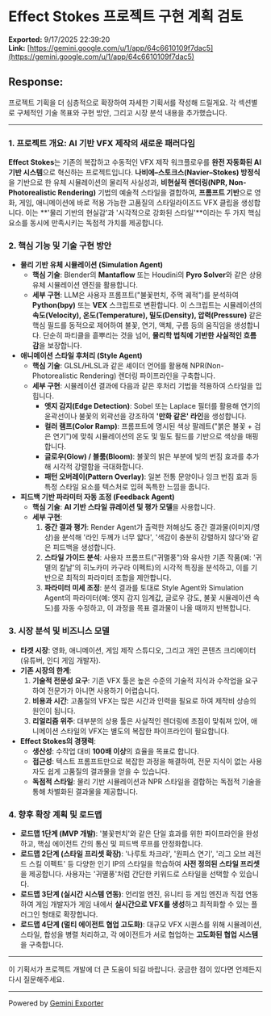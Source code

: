 # Effect Stokes 프로젝트 구현 계획 검토

**Exported:** 9/17/2025 22:39:20  
**Link:** [https://gemini.google.com/u/1/app/64c6610109f7dac5](https://gemini.google.com/u/1/app/64c6610109f7dac5)

## Response:
프로젝트 기획을 더 심층적으로 확장하여 자세한 기획서를 작성해 드릴게요. 각 섹션별로 구체적인 기술 목표와 구현 방안, 그리고 시장 분석 내용을 추가했습니다.

* * *

### **1\. 프로젝트 개요: AI 기반 VFX 제작의 새로운 패러다임**

**Effect Stokes**는 기존의 복잡하고 수동적인 VFX 제작 워크플로우를 **완전 자동화된 AI 기반 시스템**으로 혁신하는 프로젝트입니다. **나비에–스토크스(Navier–Stokes) 방정식**을 기반으로 한 유체 시뮬레이션의 물리적 사실성과, **비현실적 렌더링(NPR, Non-Photorealistic Rendering)** 기법의 예술적 스타일을 결합하여, **프롬프트 기반**으로 영화, 게임, 애니메이션에 바로 적용 가능한 고품질의 스타일라이즈드 VFX 클립을 생성합니다. 이는 \*\*'물리 기반의 현실감'과 '시각적으로 강화된 스타일'\*\*이라는 두 가지 핵심 요소를 동시에 만족시키는 독점적 가치를 제공합니다.

### **2\. 핵심 기능 및 기술 구현 방안**

*   **물리 기반 유체 시뮬레이션 (Simulation Agent)**
    *   **핵심 기술**: Blender의 **Mantaflow** 또는 Houdini의 **Pyro Solver**와 같은 상용 유체 시뮬레이션 엔진을 활용합니다.
    *   **세부 구현**: LLM은 사용자 프롬프트("불꽃펀치, 주먹 궤적")를 분석하여 **Python(bpy)** 또는 **VEX** 스크립트로 변환합니다. 이 스크립트는 시뮬레이션의 **속도(Velocity), 온도(Temperature), 밀도(Density), 압력(Pressure)** 같은 핵심 필드를 동적으로 제어하여 불꽃, 연기, 액체, 구름 등의 움직임을 생성합니다. 단순히 파티클을 흩뿌리는 것을 넘어, **물리학 법칙에 기반한 사실적인 흐름감**을 보장합니다.
*   **애니메이션 스타일 후처리 (Style Agent)**
    *   **핵심 기술**: GLSL/HLSL과 같은 셰이더 언어를 활용해 NPR(Non-Photorealistic Rendering) 렌더링 파이프라인을 구축합니다.
    *   **세부 구현**: 시뮬레이션 결과에 다음과 같은 후처리 기법을 적용하여 스타일을 입힙니다.
        *   **엣지 감지(Edge Detection)**: Sobel 또는 Laplace 필터를 활용해 연기의 윤곽선이나 불꽃의 외곽선을 강조하여 **'만화 같은' 라인**을 생성합니다.
        *   **컬러 램프(Color Ramp)**: 프롬프트에 명시된 색상 팔레트("붉은 불꽃 + 검은 연기")에 맞춰 시뮬레이션의 온도 및 밀도 필드를 기반으로 색상을 매핑합니다.
        *   **글로우(Glow) / 블룸(Bloom)**: 불꽃의 밝은 부분에 빛의 번짐 효과를 추가해 시각적 강렬함을 극대화합니다.
        *   **패턴 오버레이(Pattern Overlay)**: 일본 전통 문양이나 잉크 번짐 효과 등 특정 스타일 요소를 텍스처로 입혀 독특한 느낌을 줍니다.
*   **피드백 기반 파라미터 자동 조정 (Feedback Agent)**
    *   **핵심 기술**: **AI 기반 스타일 큐레이션 및 평가 모델**을 사용합니다.
    *   **세부 구현**:
        1.  **중간 결과 평가**: Render Agent가 출력한 저해상도 중간 결과물(이미지/영상)을 분석해 '라인 두께가 너무 얇다', '색감이 충분히 강렬하지 않다'와 같은 피드백을 생성합니다.
        2.  **스타일 가이드 분석**: 사용자 프롬프트("귀멸풍")와 유사한 기존 작품(예: '귀멸의 칼날'의 히노카미 카구라 이펙트)의 시각적 특징을 분석하고, 이를 기반으로 최적의 파라미터 조합을 제안합니다.
        3.  **파라미터 미세 조정**: 분석 결과를 토대로 Style Agent와 Simulation Agent의 파라미터(예: 엣지 감지 임계값, 글로우 강도, 불꽃 시뮬레이션 속도)를 자동 수정하고, 이 과정을 목표 결과물이 나올 때까지 반복합니다.

### **3\. 시장 분석 및 비즈니스 모델**

*   **타겟 시장**: 영화, 애니메이션, 게임 제작 스튜디오, 그리고 개인 콘텐츠 크리에이터(유튜버, 인디 게임 개발자).
*   **기존 시장의 한계**:
    1.  **기술적 전문성 요구**: 기존 VFX 툴은 높은 수준의 기술적 지식과 수작업을 요구하여 전문가가 아니면 사용하기 어렵습니다.
    2.  **비용과 시간**: 고품질의 VFX는 많은 시간과 인력을 필요로 하여 제작비 상승의 원인이 됩니다.
    3.  **리얼리즘 위주**: 대부분의 상용 툴은 사실적인 렌더링에 초점이 맞춰져 있어, 애니메이션 스타일의 VFX는 별도의 복잡한 파이프라인이 필요합니다.
*   **Effect Stokes의 경쟁력**:
    *   **생산성**: 수작업 대비 **100배 이상**의 효율을 목표로 합니다.
    *   **접근성**: 텍스트 프롬프트만으로 복잡한 과정을 해결하여, 전문 지식이 없는 사용자도 쉽게 고품질의 결과물을 얻을 수 있습니다.
    *   **독점적 스타일**: 물리 기반 시뮬레이션과 NPR 스타일을 결합하는 독점적 기술을 통해 차별화된 결과물을 제공합니다.

### **4\. 향후 확장 계획 및 로드맵**

*   **로드맵 1단계 (MVP 개발)**: '불꽃펀치'와 같은 단일 효과를 위한 파이프라인을 완성하고, 핵심 에이전트 간의 통신 및 피드백 루프를 안정화합니다.
*   **로드맵 2단계 (스타일 프리셋 확장)**: '나루토 차크라', '원피스 연기', '리그 오브 레전드 스킬 이펙트' 등 다양한 인기 IP의 스타일을 학습하여 **사전 정의된 스타일 프리셋**을 제공합니다. 사용자는 '귀멸풍'처럼 간단한 키워드로 스타일을 선택할 수 있습니다.
*   **로드맵 3단계 (실시간 시스템 연동)**: 언리얼 엔진, 유니티 등 게임 엔진과 직접 연동하여 게임 개발자가 게임 내에서 **실시간으로 VFX를 생성**하고 최적화할 수 있는 플러그인 형태로 확장합니다.
*   **로드맵 4단계 (멀티 에이전트 협업 고도화)**: 대규모 VFX 시퀀스를 위해 시뮬레이션, 스타일, 합성을 병렬 처리하고, 각 에이전트가 서로 협업하는 **고도화된 협업 시스템**을 구축합니다.

* * *

이 기획서가 프로젝트 개발에 더 큰 도움이 되길 바랍니다. 궁금한 점이 있다면 언제든지 다시 질문해주세요.



---
Powered by [Gemini Exporter](https://www.geminiexporter.com)